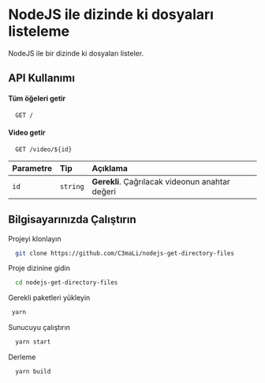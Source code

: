 
# NodeJS ile dizinde ki dosyaları listeleme

NodeJS ile bir dizinde ki dosyaları listeler.


## API Kullanımı

#### Tüm öğeleri getir

```http
  GET /
```


#### Video getir

```http
  GET /video/${id}
```

| Parametre | Tip     | Açıklama                       |
| :-------- | :------- | :-------------------------------- |
| `id`      | `string` | **Gerekli**. Çağrılacak videonun anahtar değeri |




  
## Bilgisayarınızda Çalıştırın

Projeyi klonlayın

```bash
  git clone https://github.com/C3maLi/nodejs-get-directory-files
```

Proje dizinine gidin

```bash
  cd nodejs-get-directory-files
```

Gerekli paketleri yükleyin

```bash
 yarn
```

Sunucuyu çalıştırın

```bash
  yarn start
```
Derleme

```bash
  yarn build
```
